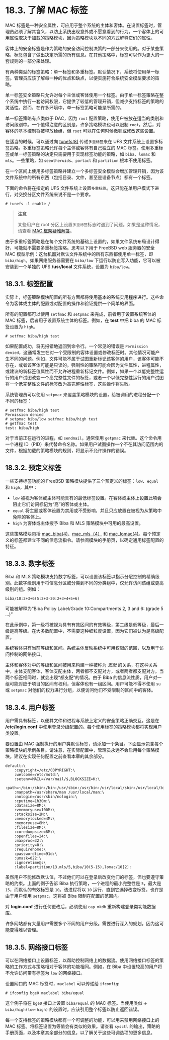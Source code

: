 # 18.3. 了解 MAC 标签

MAC 标签是一种安全属性，可应用于整个系统的主体和客体。在设置标签时，管理员必须了解其含义，以防止系统出现意外或不愿意看到的行为。一个客体上的可用属性取决于加载的策略模块，因为策略模块以不同的方式解释它们的属性。

客体上的安全标签是作为策略的安全访问控制决策的一部分来使用的。对于某些策略，标签包含了做出决定所需的所有信息。在其他策略中，标签可以作为更大的一套规则的一部分来处理。

有两种类型的标签策略：单一标签和多重标签。默认情况下，系统将使用单一标签。管理员应该了解每一种的优点和缺点，以便实施符合系统安全模型要求的策略。

单一标签安全策略只允许对每个主体或客体使用一个标签。由于单一标签策略在整个系统中执行一套访问权限，它提供了较低的管理开销，但减少支持标签的策略的灵活性。然而，在许多环境中，单一标签策略可能是所需的。

单一标签策略有点类似于 DAC，因为 `root` 配置策略，使用户被放在适当的类别和访问级别中。一个值得注意的区别是，许多策略模块也可以限制 `root`。然后，对客体的基本控制将被释放给组，但 `root` 可以在任何时候撤销或修改这些设置。

在适当的时候，可以通过向 [tunefs(8)](https://www.freebsd.org/cgi/man.cgi?query=tunefs&sektion=8&format=html) 传递`多重标签`来在 UFS 文件系统上设置多标签策略。多重标签策略允许每个主体或客体有自己独立的 MAC 标签。使用多重标签或单一标签策略的决定只需要用于实现标签功能的策略，如 `biba`、`lomac` 和 `mls`。一些策略，如 `seeotheruids`、`portacl` 和 `partition` 根本不使用标签。

在一个区间上使用多标签策略并建立一个多标签安全模型会增加管理开销，因为该文件系统中的所有东西（包括目录、文件，甚至是设备节点）都有一个标签。

下面的命令将在指定的 UFS 文件系统上设置`多重标签`。这只能在单用户模式下进行，对交换分区文件系统来说不是一个要求。

```
# tunefs -l enable /
```

> **注意**
>
> 某些用户在 root 分区上设置`多重标签`标志时遇到了问题。如果是这种情况，请查看 [MAC 框架疑难解答](https://docs.freebsd.org/en/books/handbook/mac/#mac-troubleshoot)。

由于多重标签策略是在每个文件系统的基础上设置的，如果文件系统布局设计得好，可能就不需要多重标签策略。思考以下用于 FreeBSD web 服务器的安全 MAC 模型示例：这台机器对默认文件系统中的所有东西都使用单一标签，即 `biba/high`。如果网络服务器需要在 `biba/low` 下运行以防止写入功能，它可以被安装到一个单独的 UFS **/usr/local** 文件系统，设置为 `biba/low`。

## 18.3.1. 标签配置

实际上，标签策略模块配置的所有方面都将使用基本的系统实用程序进行。这些命令为客体或主体的配置或对配置的操作和验证提供一个简单的界面。

所有的配置都可以使用 `setfmac` 和 `setpmac` 来完成，前者用于设置系统客体的 MAC 标签，后者用于设置系统主体的标签。例如，在 **test** 中把 biba 的 MAC 标签设置为 `high`。

```
# setfmac biba/high test
```

如果配置成功，将无报错地返回到命令行。一个常见的错误是 `Permission denied`，这通常发生在对一个受限制的客体设置或修改标签时。其他情况可能产生不同的问题。例如，文件可能不属于试图重新标记该客体的用户，该客体可能不存在，或者该客体可能是只读的。强制性的策略可能会因为文件属性，进程属性，或建议的新标签值属性而不允许进程重新标记文件。例如，如果一个以低完整性运行的用户试图改变一个高完整性文件的标签，或者一个以低完整性运行的用户试图将一个低完整性文件的标签改为高完整性标签，这些操作将失败。

系统管理员可以使用 `setpmac` 来覆盖策略模块的设置，给被调用的进程分配一个不同的标签：

```
# setfmac biba/high test
Permission denied
# setpmac biba/low setfmac biba/high test
# getfmac test
test: biba/high
```

对于当前正在运行的进程，如 `sendmail`，通常使用 `getpmac` 来代替。这个命令用一个进程 ID（PID）来代替命令名称。如果用户试图操作一个不在其访问范围内的文件，根据加载的策略模块的规则，将显示不允许操作的错误。

## 18.3.2. 预定义标签

一些支持标签功能的 FreeBSD 策略模块提供了三个预定义的标签：`low`、`equal` 和 `high`，其中：

- `low` 被视为客体或主体可能具有的最低标签设置。在客体或主体上设置此项会阻止它们访问标记为“高”的客体或主体。
- `equal` 将主题或客体设置为禁用或不受影响，并且只应放置在被视为从策略中免除的客体上。
- `high` 为客体或主体授予 Biba 和 MLS 策略模块中可用的最高设置。

这些策略模块包括 [mac_biba(4)](https://www.freebsd.org/cgi/man.cgi?query=mac_biba&sektion=4&format=html)、[mac_mls（4）](https://www.freebsd.org/cgi/man.cgi?query=mac_mls&sektion=4&format=html) 和 [mac_lomac(4)](https://www.freebsd.org/cgi/man.cgi?query=mac_lomac&sektion=4&format=html)。每个预定义的标签都建立不同的信息流指令。请参阅模块的手册页，以确定通用标签配置的特征。

## 18.3.3. 数字标签

Biba 和 MLS 策略模块支持数字标签，可以设置该标签以指示分层控制的精确级别。此数字级别用于将信息分区或分类到不同的分类组中，仅允许访问该组或更高级别的组。例如：

```
biba/10:2+3+6(5:2+3-20:2+3+4+5+6)
```

可能被解释为“Biba Policy Label/Grade 10:Compartments 2, 3 and 6: (grade 5 …)”

在此示例中，第一级将被视为具有有效区间的有效等级，第二级是低等级，最后一级是高等级。在大多数配置中，不需要这种细粒度设置，因为它们被认为是高级配置。

系统客体只有当前等级和区间。系统主体反映系统中可用权限的范围，以及用于访问控制的网络接口。

主体和客体对中的等级和区间被用来构建一种被称为 _支配_ 的关系，在这种关系中，主体支配客体，客体支配主体，两者都不支配对方，或者两者都支配对方。当两个标签相同时，就会出现“都支配”的情况。由于 Biba 的信息流性质，用户对一组可能对应于项目的区间有权利，但客体也有一组区间。用户可能不得不使用 `su` 或 `setpmac` 对他们的权力进行分组，以便访问他们不受限制的区间中的客体。

## 18.3.4. 用户标签

用户需具有标签，以便其文件和进程与系统上定义的安全策略正确交互。这是在 **/etc/login.conf** 中使用登录分级配置的。每个使用标签的策略模块都将实现用户类设置。

要设置由 MAC 强制执行的用户类默认标签，请添加一个条目。下面显示包含每个策略模块的示例条目。请注意，在实际配置中，管理员永远不会启用每个策略模块。建议在实现任何配置之前查看本章的其余部分。

```
default:\
	:copyright=/etc/COPYRIGHT:\
	:welcome=/etc/motd:\
	:setenv=MAIL=/var/mail/$,BLOCKSIZE=K:\
	:path=~/bin:/sbin:/bin:/usr/sbin:/usr/bin:/usr/local/sbin:/usr/local/bin:\
	:manpath=/usr/share/man /usr/local/man:\
	:nologin=/usr/sbin/nologin:\
	:cputime=1h30m:\
	:datasize=8M:\
	:vmemoryuse=100M:\
	:stacksize=2M:\
	:memorylocked=4M:\
	:memoryuse=8M:\
	:filesize=8M:\
	:coredumpsize=8M:\
	:openfiles=24:\
	:maxproc=32:\
	:priority=0:\
	:requirehome:\
	:passwordtime=91d:\
	:umask=022:\
	:ignoretime@:\
	:label=partition/13,mls/5,biba/10(5-15),lomac/10[2]:
```

虽然用户不能修改默认值，不过他们可以在登录后改变他们的标签，但也要遵守策略的约束。上面的例子告诉 Biba 执行策略，一个进程的最小完整性是 `5`，最大是 `15`，而默认的有效标签是 `10`。该进程将以 `10` 运行，直到它选择改变标签，也许是由于用户使用 `setpmac`，这将被 Biba 限制在配置的范围内。

对 **login.conf** 进行任何更改后，必须使用 `cap_mkdb` 重新构建登录类功能数据库。

许多网站都有大量用户需要多个不同的用户分级。需要进行深入的规划，因为这可能变得难以管理。

## 18.3.5. 网络接口标签

可以在网络接口上设置标签，以帮助控制网络上的数据流。使用网络接口标签的策略的工作方式与策略相对于客体的功能相同。例如，在 Biba 中设置较高的用户将不允许访问带有标签为 `low` 的网络接口。

设置网口的 MAC 标签时，`maclabel` 可以传递给 `ifconfig`:

```
# ifconfig bge0 maclabel biba/equal
```

这个例子将在 `bge0` 接口上设置 `biba/equal` 的 MAC 标签。当使用类似 `于biba/high(low-high)` 的设置时，应该引用整个标签以防止返回错误。

每一个支持标签的策略模块都有一个可调整的功能，可以用来禁用网络接口上的 MAC 标签。将标签设置为等值会有类似的效果。请查看 `sysctl` 的输出，策略的手册页面，以及本章其余部分的信息，以了解关于这些可调选项的更多信息。